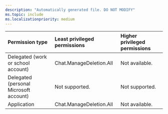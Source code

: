 ```yaml
---
description: "Automatically generated file. DO NOT MODIFY"
ms.topic: include
ms.localizationpriority: medium
---
```


|Permission type|Least privileged permissions|Higher privileged permissions|
|:---|:---|:---|
|Delegated (work or school account)|Chat.ManageDeletion.All|Not available.|
|Delegated (personal Microsoft account)|Not supported.|Not supported.|
|Application|Chat.ManageDeletion.All|Not available.|

